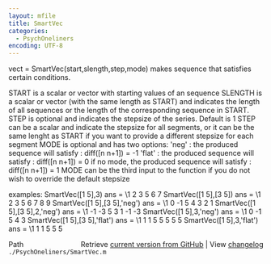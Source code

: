 ```yaml
---
layout: mfile
title: SmartVec
categories:
  - PsychOneliners
encoding: UTF-8
---
```


vect = SmartVec(start,slength,step,mode)
makes sequence that satisfies certain conditions.

START is a scalar or vector with starting values of an sequence
SLENGTH is a scalar or vector (with the same length as START) and
  indicates the length of all sequences or the length of the
  corresponding sequence in START.
STEP is optional and indicates the stepsize of the series. Default is 1
  STEP can be a scalar and indicate the stepsize for all segments, or it
  can be the same lenght as START if you want to provide a different
  stepsize for each segment
MODE is optional and has two options:
  'neg'  : the produced sequence will satisfy  : diff([n n+1]) = -1
  'flat' : the produced sequence will satisfy  : diff([n n+1]) =  0
if no mode, the produced sequence will satisfy : diff([n n+1]) =  1
MODE can be the third input to the function if you do not wish to
override the default stepsize

examples:
  SmartVec([1 5],3)
  ans =
       \1     2     3     5     6     7
  SmartVec([1 5],[3 5])
  ans =
       \1     2     3     5     6     7     8     9
  SmartVec([1 5],[3 5],'neg')
  ans =
       \1     0    -1     5     4     3     2     1
  SmartVec([1 5],[3 5],2,'neg')
  ans =
       \1     -1   -3     5     3     1     -1    -3
  SmartVec([1 5],3,'neg')
  ans =
       \1     0    -1     5     4     3
  SmartVec([1 5],[3 5],'flat')
  ans =
       \1     1     1     5     5     5     5     5
  SmartVec([1 5],3,'flat')
  ans =
       \1     1     1     5     5     5


<div class="code_header" style="text-align:right;">
  <span style="float:left;">Path&nbsp;&nbsp;</span> <span class="counter">Retrieve <a href=
  "https://raw.github.com/Psychtoolbox-3/Psychtoolbox-3/beta/./PsychOneliners/SmartVec.m">current version from GitHub</a> | View <a href=
  "https://github.com/Psychtoolbox-3/Psychtoolbox-3/commits/beta/./PsychOneliners/SmartVec.m">changelog</a></span>
</div>
<div class="code">
  <code>./PsychOneliners/SmartVec.m</code>
</div>
